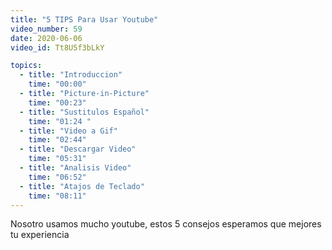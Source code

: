 ```yaml
---
title: "5 TIPS Para Usar Youtube"
video_number: 59
date: 2020-06-06
video_id: Tt8U5f3bLkY

topics:
  - title: "Introduccion"
    time: "00:00"
  - title: "Picture-in-Picture"
    time: "00:23"
  - title: "Sustitulos Español"
    time: "01:24 "
  - title: "Video a Gif"
    time: "02:44"
  - title: "Descargar Video"
    time: "05:31"
  - title: "Analisis Video"
    time: "06:52"
  - title: "Atajos de Teclado"
    time: "08:11"
---
```


Nosotro usamos mucho youtube, estos 5 consejos esperamos que mejores tu experiencia
